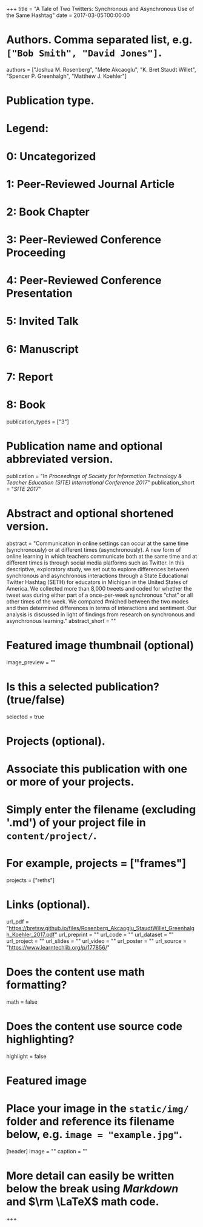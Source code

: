 +++
title = "A Tale of Two Twitters: Synchronous and Asynchronous Use of the Same Hashtag"
date = 2017-03-05T00:00:00

# Authors. Comma separated list, e.g. `["Bob Smith", "David Jones"]`.
authors = ["Joshua M. Rosenberg", "Mete Akcaoglu", "K. Bret Staudt Willet", "Spencer P. Greenhalgh", "Matthew J. Koehler"]

# Publication type.
# Legend:
#  0: Uncategorized
#  1: Peer-Reviewed Journal Article
#  2: Book Chapter
#  3: Peer-Reviewed Conference Proceeding
#  4: Peer-Reviewed Conference Presentation
#  5: Invited Talk
#  6: Manuscript
#  7: Report
#  8: Book
publication_types = ["3"]

# Publication name and optional abbreviated version.
publication = "In *Proceedings of Society for Information Technology & Teacher Education (SITE) International Conference 2017*"
publication_short = "*SITE 2017*"

# Abstract and optional shortened version.
abstract = "Communication in online settings can occur at the same time (synchronously) or at different times (asynchronously). A new form of online learning in which teachers communicate both at the same time and at different times is through social media platforms such as Twitter. In this descriptive, exploratory study, we set out to explore differences between synchronous and asynchronous interactions through a State Educational Twitter Hashtag (SETH) for educators in Michigan in the United States of America. We collected more than 8,000 tweets and coded for whether the tweet was during either part of a once-per-week synchronous “chat” or all other times of the week. We compared #miched between the two modes and then determined differences in terms of interactions and sentiment. Our analysis is discussed in light of findings from research on synchronous and asynchronous learning."
abstract_short = ""

# Featured image thumbnail (optional)
image_preview = ""

# Is this a selected publication? (true/false)
selected = true

# Projects (optional).
#   Associate this publication with one or more of your projects.
#   Simply enter the filename (excluding '.md') of your project file in `content/project/`. 
#   For example, projects = ["frames"]
projects = ["reths"]

# Links (optional).
url_pdf = "https://bretsw.github.io/files/Rosenberg_Akcaoglu_StaudtWillet_Greenhalgh_Koehler_2017.pdf"
url_preprint = ""
url_code = ""
url_dataset = ""
url_project = ""
url_slides = ""
url_video = ""
url_poster = ""
url_source = "https://www.learntechlib.org/p/177856/"

# Does the content use math formatting?
math = false

# Does the content use source code highlighting?
highlight = false

# Featured image
# Place your image in the `static/img/` folder and reference its filename below, e.g. `image = "example.jpg"`.
[header]
image = ""
caption = ""

# More detail can easily be written below the break using *Markdown* and $\rm \LaTeX$ math code.

+++

